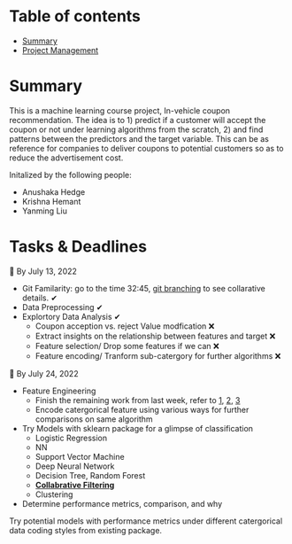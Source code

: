 # Table of contents
- [Summary](#summary)
- [Project Management](#tasks--deadlines)

# Summary
This is a machine learning course project, In-vehicle coupon recommendation. The idea is to 1) predict if a customer will accept the coupon or not under learning algorithms from the scratch, 2) and find patterns between the predictors and the target variable. This can be as reference for companies to deliver coupons to potential customers so as to reduce the advertisement cost.

Initalized by the following people:
- Anushaka Hedge
- Krishna Hemant
- Yanming Liu

# Tasks & Deadlines 
:triangular_flag_on_post: By July 13, 2022
- Git Familarity: go to the time 32:45, [git branching](https://www.youtube.com/watch?v=RGOj5yH7evk&t=1549s) to see collarative details. &#10004;
- Data Preprocessing &#10004;
- Explortory Data Analysis &#10004;
  - Coupon acception vs. reject Value modfication :x:
  - Extract insights on the relationship between features and target :x:
  - Feature selection/ Drop some features if we can :x:
  - Feature encoding/ Tranform sub-catergory for further algorithms :x:
  
:triangular_flag_on_post: By July 24, 2022 
- Feature Engineering
  - Finish the remaining work from last week, refer to [1](https://machinelearningmastery.com/how-to-prepare-categorical-data-for-deep-learning-in-python/), [2](https://medium.com/geekculture/feature-engineering-for-categorical-data-a77a04b3308), [3](https://dvboi.medium.com/coupon-usage-prediction-on-in-vehicle-recommendation-systems-a-ml-classification-case-study-ea37427c072f)
  - Encode catergorical feature using various ways for further comparisons on same algorithm
- Try Models with sklearn package for a glimpse of classification
  - Logistic Regression
  - NN
  - Support Vector Machine
  - Deep Neural Network
  - Decision Tree, Random Forest
  - **[Collabrative Filtering](https://www.coursera.org/learn/unsupervised-learning-recommenders-reinforcement-learning?specialization=machine-learning-introduction)**
  - Clustering
- Determine performance metrics, comparison, and why 

Try potential models with performance metrics under different catergorical data coding styles from existing package.
